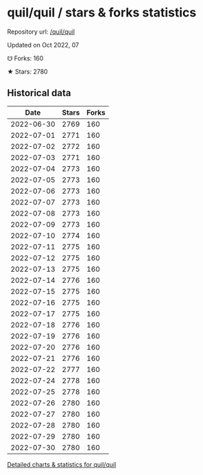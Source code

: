 # quil/quil / stars & forks statistics

Repository url: [/quil/quil](https://github.com/quil/quil)

Updated on Oct 2022, 07

☋ Forks: 160

★ Stars: 2780

## Historical data
| Date | Stars | Forks |
|------|-------|-------|
| 2022-06-30 | 2769 | 160 | 
| 2022-07-01 | 2771 | 160 | 
| 2022-07-02 | 2772 | 160 | 
| 2022-07-03 | 2771 | 160 | 
| 2022-07-04 | 2773 | 160 | 
| 2022-07-05 | 2773 | 160 | 
| 2022-07-06 | 2773 | 160 | 
| 2022-07-07 | 2773 | 160 | 
| 2022-07-08 | 2773 | 160 | 
| 2022-07-09 | 2773 | 160 | 
| 2022-07-10 | 2774 | 160 | 
| 2022-07-11 | 2775 | 160 | 
| 2022-07-12 | 2775 | 160 | 
| 2022-07-13 | 2775 | 160 | 
| 2022-07-14 | 2776 | 160 | 
| 2022-07-15 | 2775 | 160 | 
| 2022-07-16 | 2775 | 160 | 
| 2022-07-17 | 2775 | 160 | 
| 2022-07-18 | 2776 | 160 | 
| 2022-07-19 | 2776 | 160 | 
| 2022-07-20 | 2776 | 160 | 
| 2022-07-21 | 2776 | 160 | 
| 2022-07-22 | 2777 | 160 | 
| 2022-07-24 | 2778 | 160 | 
| 2022-07-25 | 2778 | 160 | 
| 2022-07-26 | 2780 | 160 | 
| 2022-07-27 | 2780 | 160 | 
| 2022-07-28 | 2780 | 160 | 
| 2022-07-29 | 2780 | 160 | 
| 2022-07-30 | 2780 | 160 | 


[Detailed charts & statistics for quil/quil](https://reviewgithub.com/rep/quil/quil)
